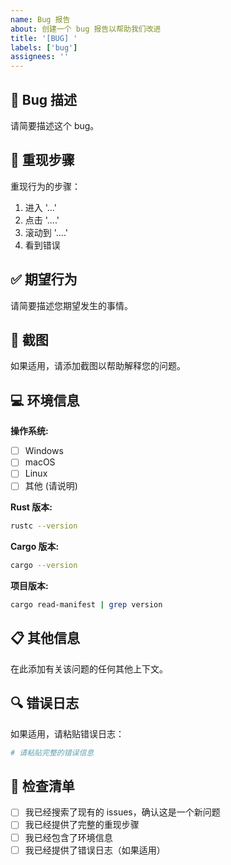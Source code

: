 ```yaml
---
name: Bug 报告
about: 创建一个 bug 报告以帮助我们改进
title: '[BUG] '
labels: ['bug']
assignees: ''
---
```


## 🐛 Bug 描述

请简要描述这个 bug。

## 🔄 重现步骤

重现行为的步骤：
1. 进入 '...'
2. 点击 '....'
3. 滚动到 '....'
4. 看到错误

## ✅ 期望行为

请简要描述您期望发生的事情。

## 📸 截图

如果适用，请添加截图以帮助解释您的问题。

## 💻 环境信息

**操作系统:**
- [ ] Windows
- [ ] macOS
- [ ] Linux
- [ ] 其他 (请说明)

**Rust 版本:**
```bash
rustc --version
```

**Cargo 版本:**
```bash
cargo --version
```

**项目版本:**
```bash
cargo read-manifest | grep version
```

## 📋 其他信息

在此添加有关该问题的任何其他上下文。

## 🔍 错误日志

如果适用，请粘贴错误日志：

```bash
# 请粘贴完整的错误信息
```

## 📝 检查清单

- [ ] 我已经搜索了现有的 issues，确认这是一个新问题
- [ ] 我已经提供了完整的重现步骤
- [ ] 我已经包含了环境信息
- [ ] 我已经提供了错误日志（如果适用） 
